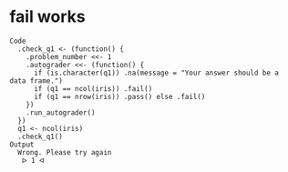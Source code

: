 # fail works

    Code
      .check_q1 <- (function() {
        .problem_number <<- 1
        .autograder <<- (function() {
          if (is.character(q1)) .na(message = "Your answer should be a data frame.")
          if (q1 == ncol(iris)) .fail()
          if (q1 == nrow(iris)) .pass() else .fail()
        })
        .run_autograder()
      })
      q1 <- ncol(iris)
      .check_q1()
    Output
      Wrong. Please try again
       ᐅ 1 ᐊ

